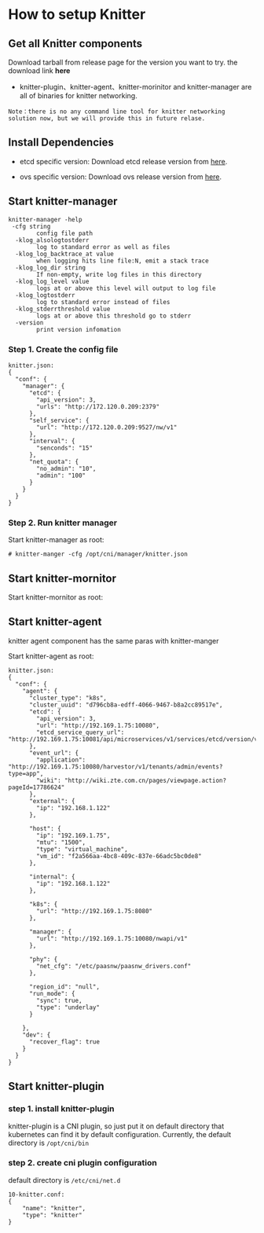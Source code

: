 # How to setup Knitter

## Get all Knitter components
Download tarball from release page for the version you want to try. the download link **here**

- knitter-plugin、knitter-agent、knitter-morinitor and knitter-manager are all of binaries for knitter networking.

```
Note：there is no any command line tool for knitter networking solution now, but we will provide this in future relase.
```

## Install Dependencies
- etcd
specific version:
Download etcd release version from [here](https://github.com/coreos/etcd/releases).

- ovs
specific version:
Download ovs release version from [here](https://github.com/openvswitch/ovs/releases).

## Start knitter-manager
```
knitter-manager -help
 -cfg string
        config file path
  -klog_alsologtostderr
        log to standard error as well as files
  -klog_log_backtrace_at value
        when logging hits line file:N, emit a stack trace
  -klog_log_dir string
        If non-empty, write log files in this directory
  -klog_log_level value
        logs at or above this level will output to log file
  -klog_logtostderr
        log to standard error instead of files
  -klog_stderrthreshold value
        logs at or above this threshold go to stderr
  -version
        print version infomation
```


### Step 1. Create the config file

```
knitter.json:
{
  "conf": {
    "manager": {
      "etcd": {
        "api_version": 3,
        "urls": "http://172.120.0.209:2379"
      },
      "self_service": {
        "url": "http://172.120.0.209:9527/nw/v1"
      },
      "interval": {
        "senconds": "15"
      },
      "net_quota": {
        "no_admin": "10",
        "admin": "100"
      }
    }
  }
}
```
### Step 2. Run knitter manager
Start knitter-manager as root:
```
# knitter-manger -cfg /opt/cni/manager/knitter.json
```

## Start knitter-mornitor
Start knitter-mornitor as root:

## Start knitter-agent
knitter agent component has the same paras with knitter-manger

Start knitter-agent as root:
```
knitter.json:
{
  "conf": {
    "agent": {
      "cluster_type": "k8s",
      "cluster_uuid": "d796cb8a-edff-4066-9467-b8a2cc89517e",
      "etcd": {
        "api_version": 3,
        "url": "http://192.169.1.75:10080",
        "etcd_service_query_url": "http://192.169.1.75:10081/api/microservices/v1/services/etcd/version/v2"
      },
      "event_url": {
        "application": "http://192.169.1.75:10080/harvestor/v1/tenants/admin/events?type=app",
        "wiki": "http://wiki.zte.com.cn/pages/viewpage.action?pageId=17786624"
      },
      "external": {
        "ip": "192.168.1.122"
      },

      "host": {
        "ip": "192.169.1.75",
        "mtu": "1500",
        "type": "virtual_machine",
        "vm_id": "f2a566aa-4bc8-409c-837e-66adc5bc0de8"
      },

      "internal": {
        "ip": "192.168.1.122"
      },

      "k8s": {
        "url": "http://192.169.1.75:8080"
      },

      "manager": {
        "url": "http://192.169.1.75:10080/nwapi/v1"
      },

      "phy": {
        "net_cfg": "/etc/paasnw/paasnw_drivers.conf"
      },

      "region_id": "null",
      "run_mode": {
        "sync": true,
        "type": "underlay"
      }

    },
    "dev": {
      "recover_flag": true
    }
  }
}
```
## Start knitter-plugin
### step 1. install knitter-plugin
knitter-plugin is a CNI plugin, so just put it on default directory that kubernetes can find it by default configuration. Currently, the default directory is `/opt/cni/bin`


### step 2. create cni plugin configuration
default directory is `/etc/cni/net.d`


```
10-knitter.conf:
{
    "name": "knitter",
    "type": "knitter"
}
```